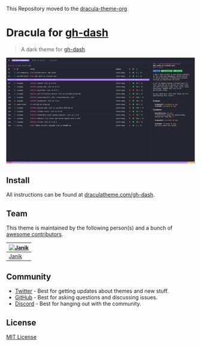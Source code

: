 This Repository moved to the [dracula-theme-org](https://github.com/dracula/gh-dash)

# Dracula for [gh-dash](https://github.com/dlvhdr/gh-dash)

> A dark theme for [gh-dash](https://github.com/dlvhdr/gh-dash).

![Screenshot](./screenshot.png)

## Install

All instructions can be found at [draculatheme.com/gh-dash](https://draculatheme.com/gh-dash).

## Team

This theme is maintained by the following person(s) and a bunch of [awesome contributors](https://github.com/dracula/gh-dash/graphs/contributors).

| [![Janik](https://github.com/Janik-Haag.png?size=100)](https://github.com/Janik-Haag)    |
| ---------------------------------------------------------------------------------------- |
| [Janik](https://github.com/Janik-Haag)                                                   |

## Community

- [Twitter](https://twitter.com/draculatheme) - Best for getting updates about themes and new stuff.
- [GitHub](https://github.com/dracula/dracula-theme/discussions) - Best for asking questions and discussing issues.
- [Discord](https://draculatheme.com/discord-invite) - Best for hanging out with the community.

## License

[MIT License](./LICENSE)
